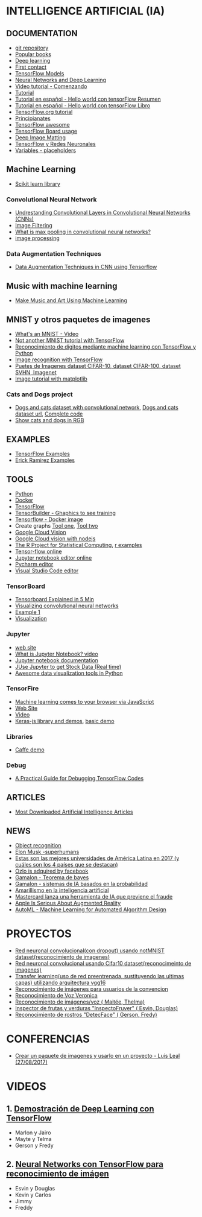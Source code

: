 # INTELLIGENCE ARTIFICIAL (IA)

## DOCUMENTATION

* [git repository](https://github.com/josephmisiti/awesome-machine-learning/blob/master/books.md)
* [Popular books](https://www.analyticsvidhya.com/blog/2015/10/read-books-for-beginners-machine-learning-artificial-intelligence/)
* [Deep learning](https://www.matroid.com/dlwithtf/chap1-2.pdf)
* [First contact](http://www.jorditorres.org/wp-content/uploads/2016/02/FirstContactWithTensorFlow.part1_.pdf)
* [TensorFlow Models](https://github.com/tensorflow/models)
* [Neural Networks and Deep Learning](http://neuralnetworksanddeeplearning.com/)
* [Video tutorial - Comenzando](https://nicolasbortolotti.gitbooks.io/tensorflow-documentacion/content/)
* [Tutorial](http://jorditorres.org/introduccion-practica-al-deep-learning-con-tensorflow-de-google-parte-1/)
* [Tutorial en español - Hello world con tensorFlow Resumen](http://jorditorres.org/libro-hello-world-en-tensorflow/)
* [Tutorial en español - Hello world con tensorFlow Libro](https://books.google.com.gt/books?id=zJl3CwAAQBAJ&pg=PA34&lpg=PA34&dq=tensorflow+tf.matmul+ejemplo&source=bl&ots=VdKhrnTsE0&sig=wRbwzj6EFdzb4d7J3IY133446cA&hl=es-419&sa=X&ved=0ahUKEwj0iYHRhbnWAhWDOiYKHdZCBakQ6AEIPjAE#v=onepage&q=tensorflow%20tf.matmul%20ejemplo&f=false)
* [TensorFlow.org tutorial](https://www.tensorflow.org/get_started/mnist/mechanics)
* [Principianates](http://www.p.valienteverde.com/tensorflow-tutorial-basico/)
* [TensorFlow awesome](https://github.com/jtoy/awesome-tensorflow)
* [TensorFlow Board usage](http://ischlag.github.io/2016/06/04/how-to-use-tensorboard/)
* [Deep Image Matting](https://arxiv.org/pdf/1703.03872.pdf)
* [TensorFlow y Redes Neuronales](https://relopezbriega.github.io/blog/2016/06/05/tensorflow-y-redes-neuronales/)
* [Variables - placeholders](https://learningtensorflow.com/lesson4/)

## Machine Learning
* [Scikit learn library](http://scikit-learn.org)

### Convolutional Neural Network
* [Undrestanding Convolutional Layers in Convolutional Neural Networks (CNNs)](http://machinelearninguru.com/computer_vision/basics/convolution/convolution_layer.html)
* [Image Filtering](http://machinelearninguru.com/computer_vision/basics/convolution/image_convolution_1.html)
* [What is max pooling in convolutional neural networks?](https://www.quora.com/What-is-max-pooling-in-convolutional-neural-networks)
* [image processing](https://en.wikipedia.org/wiki/Kernel_(image_processing))

### Data Augmentation Techniques
* [Data Augmentation Techniques in CNN using Tensorflow](https://medium.com/ymedialabs-innovation/data-augmentation-techniques-in-cnn-using-tensorflow-371ae43d5be9)

## Music with machine learning
* [Make Music and Art Using Machine Learning](https://magenta.tensorflow.org/)

## MNIST y otros paquetes de imagenes 
* [What's an MNIST - Video](https://www.youtube.com/watch?v=iQdWX1327XQ&index=31&list=PLsn4s6AtgL4iJ6sk9ws-OVk2pd20hDVHt)
* [Not another MNIST tutorial with TensorFlow](https://www.oreilly.com/learning/not-another-mnist-tutorial-with-tensorflow)
* [Reconocimiento de dígitos mediante machine learning con TensorFlow y Python](http://ssalva.bitballoon.com/blog/2016-08-30-tensorflow/)
* [Image recognition with TensorFlow](https://joomik.github.io/MNIST/)
* [Puetes de Imagenes dataset CIFAR-10, dataset CIFAR-100, dataset SVHN, Imagenet](http://jorditorres.org/introduccion-practica-al-deep-learning-con-tensorflow-de-google-parte-3/)
* [Image tutorial with matplotlib](https://matplotlib.org/users/image_tutorial.html)

### Cats and Dogs project
* [Dogs and cats dataset with convolutional network](http://cv-tricks.com/tensorflow-tutorial/training-convolutional-neural-network-for-image-classification/), [Dogs and cats dataset url](https://www.kaggle.com/c/dogs-vs-cats/data), [Complete code](https://github.com/sankit1/cv-tricks.com/tree/master/Tensorflow-tutorials/tutorial-2-image-classifier)
* [Show cats and dogs in RGB](https://www.datasciencecentral.com/profiles/blogs/dogs-vs-cats-image-classification-with-deep-learning-using)

## EXAMPLES
 * [TensorFlow Examples](https://github.com/aymericdamien/TensorFlow-Examples)
 * [Erick Ramirez Examples](https://github.com/Erickramirez/)
 
## TOOLS
* [Python](https://www.python.org/)
* [Docker](https://www.docker.com/)
* [TensorFlow](https://www.tensorflow.org)
* [TensorBuilder - Ghaphics to see training](https://github.com/cgarciae/tensorbuilder)
* [Tensorflow - Docker image](https://hub.docker.com/r/tensorflow/tensorflow/)
* Create graphs [Tool one](https://dl.dropboxusercontent.com/u/4189520/GraphJS/graphjs.html), [Tool two](http://graphonline.ru/en/)
* [Google Cloud Vision](https://cloud.google.com/vision/)
* [Google Cloud vision with nodejs](https://www.npmjs.com/package/@google-cloud/vision)
* [The R Project for Statistical Computing](https://www.r-project.org/), [r examples](http://www.rexamples.com/5/Guess%20a%20random%20number%20game)
* [Tensor-flow online](https://codeenv.com/env/codeenv/14/tensor-flow/)
* [Jupyter notebook editor online](https://cocalc.com)
* [Pycharm editor](https://www.jetbrains.com/pycharm/)
* [Visual Studio Code editor](https://code.visualstudio.com/)

### TensorBoard
* [Tensorboard Explained in 5 Min](https://www.youtube.com/watch?v=3bownM3L5zM)
* [Visualizing convolutional neural networks](https://www.oreilly.com/ideas/visualizing-convolutional-neural-networks)
* [Example 1](https://stackoverflow.com/questions/41482913/module-object-has-no-attribute-summarywriter)
* [Visualization](https://learningtensorflow.com/Visualisation/)

### Jupyter
* [web site](http://jupyter.org)
* [What is Jupyter Notebook? video](https://www.youtube.com/watch?v=q_BzsPxwLOE)
* [Jupyter notebook documentation](http://jupyter.readthedocs.io/en/latest/install.html)
* [JUse Jupyter to get Stock Data (Real time)](https://www.youtube.com/watch?v=szxFg1RFpTg)
* [Awesome data visualization tools in Python](https://www.youtube.com/watch?v=OC-YdBz8Llw)

### TensorFire
* [Machine learning comes to your browser via JavaScript](http://www.infoworld.com/article/3212884/machine-learning/machine-learning-comes-to-your-browser-via-javascript.html)
* [Web Site](https://tenso.rs/)
* [Video](https://www.youtube.com/watch?v=omadDmoinrc)
* [Keras-js library and demos](https://github.com/transcranial/keras-js), [basic demo](https://transcranial.github.io/keras-js/#/mnist-cnn)

### Libraries
* [Caffe demo](https://github.com/Banus/caffe-demo)

### Debug
* [A Practical Guide for Debugging TensorFlow Codes](https://wookayin.github.io/tensorflow-talk-debugging/)

## ARTICLES
* [Most Downloaded Artificial Intelligence Articles](https://www.journals.elsevier.com/artificial-intelligence/most-downloaded-articles)

## NEWS
* [Object recognition](https://elpais.com/tecnologia/2016/07/06/actualidad/1467806590_243406.html)
* [Elon Musk -superhumans](http://www.infobae.com/tendencias/innovacion/2017/06/10/la-nueva-startup-de-elon-musk-que-promete-convertir-a-los-humanos-en-superhombres/)
* [Estas son las mejores universidades de América Latina en 2017 (y cuáles son los 4 países que se destacan)](http://www.msn.com/es-xl/noticias/sociedad/estas-son-las-mejores-universidades-de-am%c3%a9rica-latina-en-2017-y-cu%c3%a1les-son-los-4-pa%c3%adses-que-se-destacan/ar-AAou8W6?li=AAgh0dF&ocid=U453DHP)
 * [Ozlo is adquired by facebook](https://www.recode.net/2017/7/31/16071646/facebook-acquisition-ozlo-artificial-intelligence-ai-messenger-personal-assistant)
 * [Gamalon - Teorema de bayes](https://www.unocero.com/noticias/ciencia/inteligencia-artificial-como-la-de-los-humanos/)
 * [Gamalon - sistemas de IA basados en la probabilidad](http://omicrono.elespanol.com/2017/02/empresas-con-menos-recursos-hacer-uso-de-la-ia/) 
 * [Amarillismo en la inteligencia artificial](http://devongt.blogspot.com/2017/08/amarillismo-en-la-inteligencia.html)
* [Mastercard lanza una herramienta de IA que previene el fraude](http://www.ticbeat.com/seguridad/mastercard-lanza-una-herramienta-de-ia-que-previene-el-fraude-bancario/?lipi=urn%3Ali%3Apage%3Ad_flagship3_feed%3BOMZDPjPiRsiRR8mTNnEn0Q%3D%3D)
* [Apple Is Serious About Augmented Reality](https://www.inc.com/michelle-manafy/apple-is-serious-about-augmented-reality-marketers-should-be-too.html?lipi=urn%3Ali%3Apage%3Ad_flagship3_feed%3BOMZDPjPiRsiRR8mTNnEn0Q%3D%3D)
* [AutoML - Machine Learning for Automated Algorithm Design](http://www.ml4aad.org/automl/)

# PROYECTOS
* [Red neuronal convolucional(con dropout) usando notMNIST dataset(reconocimiento de imagenes)](https://github.com/llealgt/google_machine_learning_nanodegree_deep_learning/blob/master/4_convolutions.ipynb)
* [Red neuronal convolucional usando Cifar10 dataset(reconocimeinto de imagenes)](https://github.com/llealgt/CIFAR_10_Convolutional_neural_network)
* [Transfer learning(uso de red preentrenada, sustituyendo las ultimas capas) utilizando arquitectura vgg16](https://github.com/llealgt/Tensorflow_transfer_learning)
* [Reconocimiento de imágenes para usuarios de la convencion](https://drive.google.com/file/d/0B9UrV6uCiXGJODhUcENfcnhKdnM/view)
* [Reconocimiento de Voz Veronica](https://drive.google.com/open?id=0B79nSJbWXueEby1kV1ZtRm9rZ0kk)
* [Reconocimiento de imágenes/voz ( Maitée, Thelma)](https://drive.google.com/drive/u/1/folders/0ByLHSp4ns4YvS0hnRl9mMTR5b28)
* [Inspector de frutas y verduras "InspectoFruver" ( Esvin, Douglas)](https://drive.google.com/open?id=0B_FnLL69bwhMMXpNU2RtUWRTcVk)
* [Reconocimiento de rostros "DetecFace" ( Gerson, Fredy)](https://drive.google.com/open?id=0B8CA4oaJskMrTGhJeTRSeDQyTE0)

# CONFERENCIAS
* [Crear un paquete de imagenes y usarlo en un proyecto - Luis Leal (27/08/2017)](https://github.com/llealgt/Talleres_Conferencias_UMG/tree/master/Taller1)

# VIDEOS
## 1. [Demostración de Deep Learning con TensorFlow](https://www.youtube.com/watch?v=UYttzdEc1OI&t=2585s&list=PLsn4s6AtgL4iJ6sk9ws-OVk2pd20hDVHt&index=9)
* Marlon y Jairo
* Mayte y Telma
* Gerson y Fredy

## 2. [Neural Networks con TensorFlow para reconocimiento de imágen](https://www.youtube.com/watch?v=gD_TJzzA29U&index=18&list=PLsn4s6AtgL4iJ6sk9ws-OVk2pd20hDVHt)
* Esvin y Douglas
* Kevin y Carlos
* Jimmy
* Freddy


